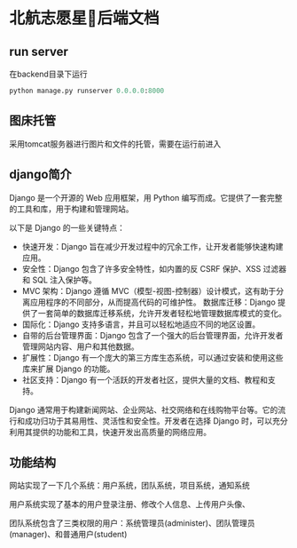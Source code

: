 # 北航志愿星🌟后端文档

## run server
在backend目录下运行
```python 
python manage.py runserver 0.0.0.0:8000
```

## 图床托管
采用tomcat服务器进行图片和文件的托管，需要在运行前进入


## django简介
Django 是一个开源的 Web 应用框架，用 Python 编写而成。它提供了一套完整的工具和库，用于构建和管理网站。

以下是 Django 的一些关键特点：
- 快速开发：Django 旨在减少开发过程中的冗余工作，让开发者能够快速构建应用。
- 安全性：Django 包含了许多安全特性，如内置的反 CSRF 保护、XSS 过滤器和 SQL 注入保护等。
- MVC 架构：Django 遵循 MVC（模型-视图-控制器）设计模式，这有助于分离应用程序的不同部分，从而提高代码的可维护性。
数据库迁移：Django 提供了一套简单的数据库迁移系统，允许开发者轻松地管理数据库模式的变化。
- 国际化：Django 支持多语言，并且可以轻松地适应不同的地区设置。
- 自带的后台管理界面：Django 包含了一个强大的后台管理界面，允许开发者管理网站内容、用户和其他数据。
- 扩展性：Django 有一个庞大的第三方库生态系统，可以通过安装和使用这些库来扩展 Django 的功能。
- 社区支持：Django 有一个活跃的开发者社区，提供大量的文档、教程和支持。

Django 通常用于构建新闻网站、企业网站、社交网络和在线购物平台等。它的流行和成功归功于其易用性、灵活性和安全性。开发者在选择 Django 时，可以充分利用其提供的功能和工具，快速开发出高质量的网络应用。


## 功能结构
网站实现了一下几个系统：用户系统，团队系统，项目系统，通知系统

用户系统实现了基本的用户登录注册、修改个人信息、上传用户头像、

团队系统包含了三类权限的用户：系统管理员(administer)、团队管理员(manager)、和普通用户(student)